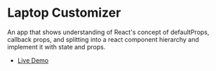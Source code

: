 # Laptop Customizer

An app that shows understanding of React's concept of defaultProps, callback props, and splitting into a react component hierarchy and implement it with state and props.

- [Live Demo](https://wannab3d3v3lop3r.github.io/laptop_customizer/)

